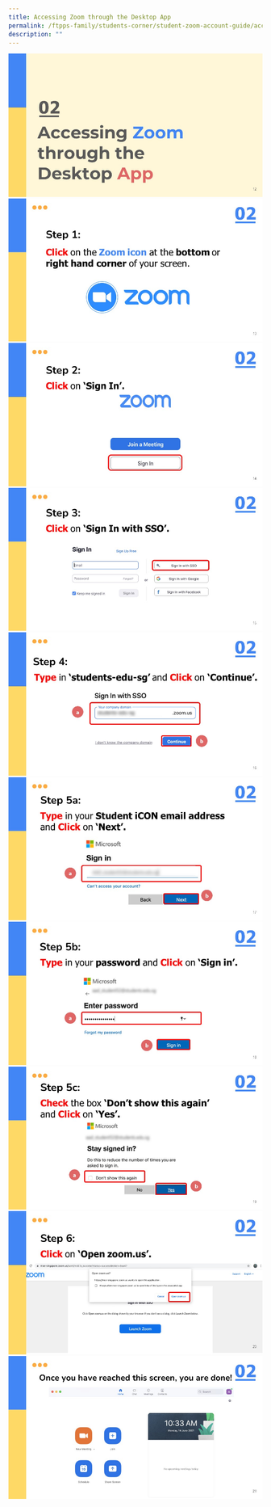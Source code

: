```yaml
---
title: Accessing Zoom through the Desktop App
permalink: /ftpps-family/students-corner/student-zoom-account-guide/accessing-zoom-through-the-desktop-app/
description: ""
---
```

![](/images/Slide12.jpg)
![](/images/Slide13.jpg)
![](/images/Slide14.jpg)
![](/images/Slide15.jpg)
![](/images/Slide16.jpg)
![](/images/Slide17.jpg)
![](/images/Slide18.jpg)
![](/images/Slide19.jpg)
![](/images/Slide20.jpg)
![](/images/Slide21.jpg)